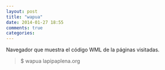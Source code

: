 ```yaml
---
layout: post
title: "wapua"
date: 2014-01-27 18:55
comments: true
categories: 
---
```

Navegador que muestra el código WML de la páginas visitadas.

>$ wapua lapipaplena.org

